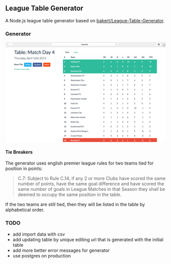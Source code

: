 ## League Table Generator

A Node.js league table generator based on [bakert/League-Table-Generator](https://github.com/bakert/League-Table-Generator).

### Generator

![Table View](/screenshots/view-table.jpg)

#### Tie Breakers

The generator uses english premier league rules for two teams tied for position in points:

> C.7: Subject to Rule C.14, if any 2 or more Clubs have scored the same number of points, have the same goal difference and have scored the same number of goals in League Matches in that Season they shall be deemed to occupy the same position in the table.

If the two teams are still tied, then they will be listed in the table by alphabetical order.

### TODO

- add import data with csv
- add updating table by unique editing url that is generated with the initial table
- add more better error messages for generator
- use postgres on production
